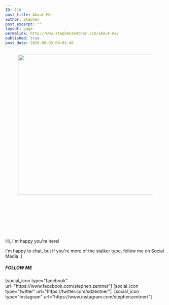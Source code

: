 ```yaml
---
ID: 110
post_title: About Me
author: Stephen
post_excerpt: ""
layout: page
permalink: http://www.stephenzentner.com/about-me/
published: true
post_date: 2016-08-03 08:01:48
---
```

<!-- wp:image {"id":572,"align":"center","width":465,"height":442} -->
<figure class="wp-block-image aligncenter is-resized"><img class="wp-image-572 alignleft" src="http://www.stephenzentner.com/wp-content/uploads/2018/09/stephen_headshot_500px.png" alt="" width="465" height="442" /></figure>
<!-- /wp:image -->
<p>&nbsp;</p>
<p>&nbsp;</p>
<p>&nbsp;</p>
<p>&nbsp;</p>
<p style="text-align: left;">Hi, I'm happy you're here!</p>
<p style="text-align: left;">I'm happy to chat, but if you're more of the stalker type, follow me on Social Media :) </p>
<h5 class="center" style="text-align: left;">FOLLOW ME</h5>
<p style="text-align: left;">[social_icon type="facebook" url="https://www.facebook.com/stephen.zentner"] [social_icon type="twitter" url="https://twitter.com/sdzentner"]  [social_icon type="instagram" url="https://www.instagram.com/stephenzentner/"] </p>
